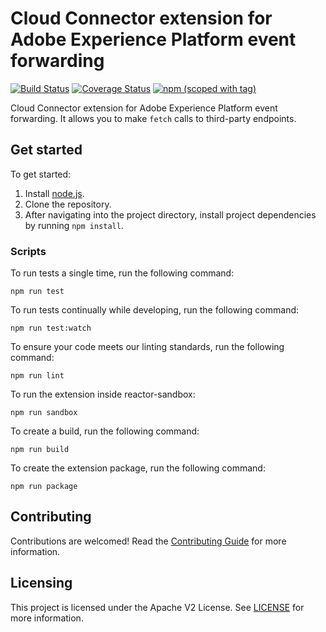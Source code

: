 # Cloud Connector extension for Adobe Experience Platform event forwarding

[![Build Status](https://img.shields.io/github/workflow/status/adobe/reactor-extension-cloud-connector-edge/ci?style=flat)](https://github.com/adobe/reactor-extension-cloud-connector-edge/actions)
[![Coverage Status](https://coveralls.io/repos/github/adobe/reactor-extension-cloud-connector-edge/badge.svg?branch=main)](https://coveralls.io/github/adobe/reactor-extension-cloud-connector-edge?branch=main)
[![npm (scoped with tag)](https://img.shields.io/npm/v/@adobe/reactor-extension-cloud-connector-edge.svg?style=flat)](https://www.npmjs.com/package/@adobe/reactor-extension-cloud-connector-edge)

Cloud Connector extension for Adobe Experience Platform event forwarding. It allows you to make `fetch` calls to third-party endpoints.

## Get started

To get started:

1. Install [node.js](https://nodejs.org/).
2. Clone the repository.
3. After navigating into the project directory, install project dependencies by running `npm install`.

### Scripts

To run tests a single time, run the following command:

`npm run test`

To run tests continually while developing, run the following command:

`npm run test:watch`

To ensure your code meets our linting standards, run the following command:

`npm run lint`

To run the extension inside reactor-sandbox:

`npm run sandbox`

To create a build, run the following command:

`npm run build`

To create the extension package, run the following command:

`npm run package`

## Contributing

Contributions are welcomed! Read the [Contributing Guide](./.github/CONTRIBUTING.md) for more information.

## Licensing

This project is licensed under the Apache V2 License. See [LICENSE](LICENSE) for more information.

